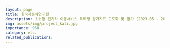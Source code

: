 ```yaml
---
layout: page
title: 한국자동차연구원
description: 초소형 전기차 이동서비스 특화형 평가지표 고도화 및 평가 (2023.05 ~ 2023.11)
img: assets/img/project_kati.jpg
importance: 968
category: etc.
related_publications:
---
```


